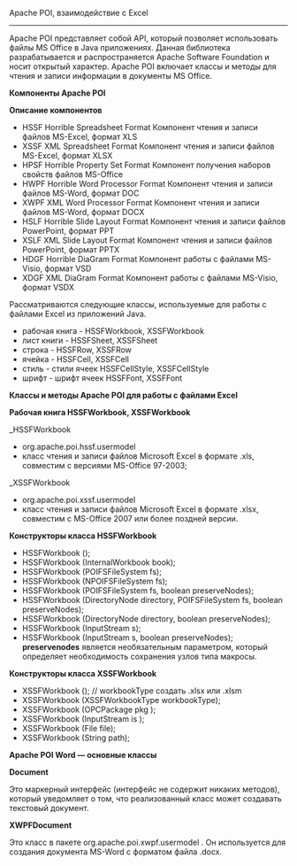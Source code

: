 Apache POI, взаимодействие с Excel
_________________________________________________________
Apache POI представляет собой API, который позволяет использовать файлы MS Office в Java приложениях. Данная библиотека разрабатывается и распространяется Apache Software Foundation и носит открытый характер. Apache POI включает классы и методы для чтения и записи информации в документы MS Office.

**Компоненты Apache POI**

**Описание компонентов**
- HSSF	Horrible Spreadsheet Format	Компонент чтения и записи файлов MS-Excel, формат XLS
- XSSF	XML Spreadsheet Format	Компонент чтения и записи файлов MS-Excel, формат XLSX
- HPSF	Horrible Property Set Format	Компонент получения наборов свойств файлов MS-Office
- HWPF	Horrible Word Processor Format	Компонент чтения и записи файлов MS-Word, формат DOC
- XWPF	XML Word Processor Format	Компонент чтения и записи файлов MS-Word, формат DOCX
- HSLF	Horrible Slide Layout Format	Компонент чтения и записи файлов PowerPoint, формат PPT
- XSLF	XML Slide Layout Format	Компонент чтения и записи файлов PowerPoint, формат PPTX
- HDGF	Horrible DiaGram Format	Компонент работы с файлами MS-Visio, формат VSD
- XDGF	XML DiaGram Format	Компонент работы с файлами MS-Visio, формат VSDX

Рассматриваются следующие классы, используемые для работы с файлами Excel из приложений Java.
- рабочая книга - HSSFWorkbook, XSSFWorkbook
- лист книги - HSSFSheet, XSSFSheet
- строка - HSSFRow, XSSFRow
- ячейка - HSSFCell, XSSFCell
- стиль - стили ячеек HSSFCellStyle, XSSFCellStyle
- шрифт - шрифт ячеек HSSFFont, XSSFFont

**Классы и методы Apache POI для работы с файлами Excel**

**Рабочая книга HSSFWorkbook, XSSFWorkbook**

_HSSFWorkbook
- org.apache.poi.hssf.usermodel
- класс чтения и записи файлов Microsoft Excel в формате .xls, совместим с версиями MS-Office 97-2003;

_XSSFWorkbook
- org.apache.poi.xssf.usermodel
- класс чтения и записи файлов Microsoft Excel в формате .xlsx, совместим с MS-Office 2007 или более поздней версии.

**Конструкторы класса HSSFWorkbook**

- HSSFWorkbook ();
- HSSFWorkbook (InternalWorkbook book);
- HSSFWorkbook (POIFSFileSystem  fs);
- HSSFWorkbook (NPOIFSFileSystem fs);
- HSSFWorkbook (POIFSFileSystem  fs, 
              boolean preserveNodes);
- HSSFWorkbook (DirectoryNode directory, 
              POIFSFileSystem fs, 
              boolean preserveNodes);
- HSSFWorkbook (DirectoryNode directory,
              boolean preserveNodes);
- HSSFWorkbook (InputStream s);
- HSSFWorkbook (InputStream s, 
              boolean preserveNodes);
    **preservenodes** является необязательным параметром, который определяет необходимость сохранения узлов типа макросы.
    
**Конструкторы класса XSSFWorkbook**
    
- XSSFWorkbook ();
// workbookType  создать .xlsx или .xlsm
- XSSFWorkbook (XSSFWorkbookType workbookType);
- XSSFWorkbook (OPCPackage   pkg );
- XSSFWorkbook (InputStream  is  );
- XSSFWorkbook (File         file);
- XSSFWorkbook (String       path);

**Apache POI Word — основные классы**

**Document**

Это маркерный интерфейс (интерфейс не содержит никаких методов), который уведомляет о том, что реализованный класс может создавать текстовый документ.

**XWPFDocument**

Это класс в пакете org.apache.poi.xwpf.usermodel . Он используется для создания документа MS-Word с форматом файла .docx.
